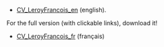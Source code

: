  - [CV_LeroyFrancois_en](CV_FLeroy.pdf) (english).
 
 For the full version (with clickable links), download it!

 - [CV_LeroyFrancois_fr](CV_FLeroy_fr.pdf) (français)
 
 
